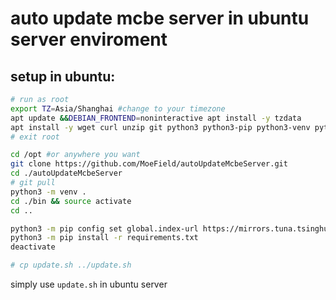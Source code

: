 # auto update mcbe server in ubuntu server enviroment

## setup in ubuntu:
```bash
# run as root
export TZ=Asia/Shanghai #change to your timezone
apt update &&DEBIAN_FRONTEND=noninteractive apt install -y tzdata
apt install -y wget curl unzip git python3 python3-pip python3-venv python-is-python3
# exit root

cd /opt #or anywhere you want
git clone https://github.com/MoeField/autoUpdateMcbeServer.git
cd ./autoUpdateMcbeServer
# git pull
python3 -m venv .
cd ./bin && source activate
cd ..

python3 -m pip config set global.index-url https://mirrors.tuna.tsinghua.edu.cn/pypi/web/simple #for PRC users only, Tsinghua University pip source
python3 -m pip install -r requirements.txt
deactivate

# cp update.sh ../update.sh
```
simply use `update.sh` in ubuntu server
